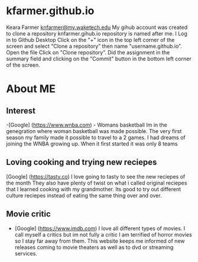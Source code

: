 # kfarmer.github.io
Keara Farmer knfarmer@my.waketech.edu
My gihub account was created to clone a repository
knfarmer.gihub.io repository is named after me. 
I Log in to Github Desktop Click on the "+" icon in the top left corner of the screen and select "Clone a repository” then name "username.github.io”. Open the file Click on "Clone repository”. Did the assignment in the summary field and clicking on the "Commit" button in the bottom left corner of the screen.

# About ME
## Interest
-[Google] (https://www.wnba.com) - Womans basketball  Im in the genegration where woman basketball was made possible.  The very first season my family made it possible to travel to a 2 games.  I had dreams of joining the WNBA growing up.  When it first started it was only 8 teams
## Loving cooking and trying new reciepes 
[Google] (https://tasty.co)  I love going to tasty to see the new reciepes of the month  They also have plenty of twist on what i called original reciepes that I learned cooking with my grandmother.  Its good to try out different culture reciepes instead of eating the same thing over and over.
## Movie critic
- [Google] (https://www.imdb.com)  I love all different types of movies.  I call myself a critics but im not fully a critic I am terrified of horror movies so I stay far away from them.  This website keeps me informed of new releases coming to movie theaters as well as to dvd or streaming services.
